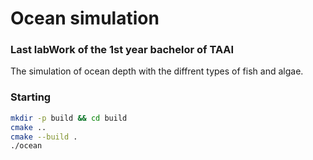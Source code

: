 # Ocean simulation

### Last labWork of the 1st year bachelor of TAAI
The simulation of ocean depth with the diffrent types of fish and algae.


### Starting
```bash
mkdir -p build && cd build
cmake ..
cmake --build .
./ocean
```
